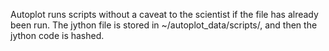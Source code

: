 Autoplot runs scripts without a caveat to the scientist if the file has
already been run. The jython file is stored in
\~/autoplot\_data/scripts/, and then the jython code is hashed.

